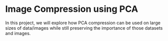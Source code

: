# Image Compression using PCA

In this project, we will explore how PCA compression can be used on large sizes of data/images while still preserving the importance of those datasets and images.  